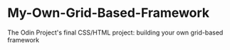 # My-Own-Grid-Based-Framework
The Odin Project's final CSS/HTML project: building your own grid-based framework

